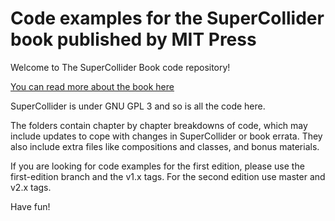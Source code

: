 # Code examples for the SuperCollider book published by MIT Press


Welcome to The SuperCollider Book code repository!

[You can read more about the book here](https://mitpress.mit.edu/9780262049702/the-supercollider-book/)

SuperCollider is under GNU GPL 3 and so is all the code here.

The folders contain chapter by chapter breakdowns of code, which may include updates to cope with changes in SuperCollider or book errata. They also include extra files like compositions and classes, and bonus materials.

If you are looking for code examples for the first edition, please use the first-edition branch and the v1.x tags. For the second edition use master and v2.x tags.

Have fun!
